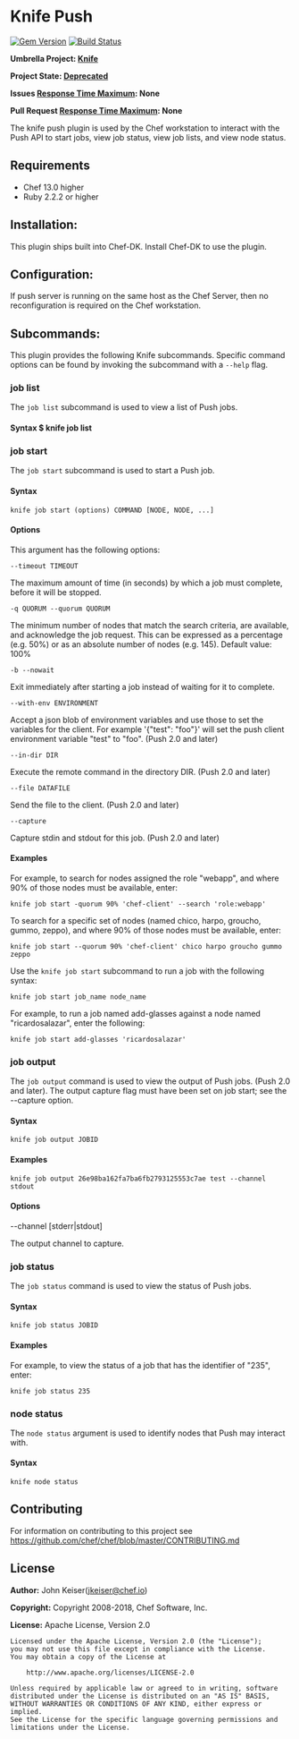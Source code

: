 # Knife Push

[![Gem Version](https://badge.fury.io/rb/knife-push.svg)](https://badge.fury.io/rb/knife-push) [![Build Status](https://travis-ci.org/chef/knife-push.svg?branch=master)](https://travis-ci.org/chef/knife-push)

**Umbrella Project: [Knife](https://github.com/chef/chef-oss-practices/blob/master/projects/knife.md)**

**Project State: [Deprecated](https://github.com/chef/chef-oss-practices/blob/master/repo-management/repo-states.md#deprecated)**

**Issues [Response Time Maximum](https://github.com/chef/chef-oss-practices/blob/master/repo-management/repo-states.md): None**

**Pull Request [Response Time Maximum](https://github.com/chef/chef-oss-practices/blob/master/repo-management/repo-states.md): None**

The knife push plugin is used by the Chef workstation to interact with the Push API to start jobs, view job status, view job lists, and view node status.

## Requirements

- Chef 13.0 higher
- Ruby 2.2.2 or higher

## Installation:

This plugin ships built into Chef-DK. Install Chef-DK to use the plugin.

## Configuration:

If push server is running on the same host as the Chef Server, then no reconfiguration is required on the Chef workstation.

## Subcommands:

This plugin provides the following Knife subcommands. Specific command options can be found by invoking the subcommand with a `--help` flag.

### job list

The `job list` subcommand is used to view a list of Push jobs.

#### Syntax $ knife job list

### job start

The `job start` subcommand is used to start a Push job.

#### Syntax

```shell
knife job start (options) COMMAND [NODE, NODE, ...]
```

#### Options

This argument has the following options:

`--timeout TIMEOUT`

The maximum amount of time (in seconds) by which a job must complete, before it will be stopped.

`-q QUORUM --quorum QUORUM`

The minimum number of nodes that match the search criteria, are available, and acknowledge the job request. This can be expressed as a percentage (e.g. 50%) or as an absolute number of nodes (e.g. 145). Default value: 100%

`-b --nowait`

Exit immediately after starting a job instead of waiting for it to complete.

`--with-env ENVIRONMENT`

Accept a json blob of environment variables and use those to set the variables for the client. For example '{"test": "foo"}' will set the push client environment variable "test" to "foo". (Push 2.0 and later)

`--in-dir DIR`

Execute the remote command in the directory DIR. (Push 2.0 and later)

`--file DATAFILE`

Send the file to the client. (Push 2.0 and later)

`--capture`

Capture stdin and stdout for this job. (Push 2.0 and later)

#### Examples

For example, to search for nodes assigned the role "webapp", and where 90% of those nodes must be available, enter:

```shell
knife job start -quorum 90% 'chef-client' --search 'role:webapp'
```

To search for a specific set of nodes (named chico, harpo, groucho, gummo, zeppo), and where 90% of those nodes must be available, enter:

```shell
knife job start --quorum 90% 'chef-client' chico harpo groucho gummo zeppo
```

Use the `knife job start` subcommand to run a job with the following syntax:

```shell
knife job start job_name node_name
```

For example, to run a job named add-glasses against a node named "ricardosalazar", enter the following:

```shell
knife job start add-glasses 'ricardosalazar'
```

### job output

The `job output` command is used to view the output of Push jobs. (Push 2.0 and later). The output capture flag must have been set on job start; see the --capture option.

#### Syntax

```shell
knife job output JOBID
```

#### Examples

```shell
knife job output 26e98ba162fa7ba6fb2793125553c7ae test --channel stdout
```

#### Options

--channel [stderr|stdout]

The output channel to capture.

### job status

The `job status` command is used to view the status of Push jobs.

#### Syntax

```shell
knife job status JOBID
```

#### Examples

For example, to view the status of a job that has the identifier of "235", enter:

```shell
knife job status 235
```

### node status

The `node status` argument is used to identify nodes that Push may interact with.

#### Syntax

```shell
knife node status
```

## Contributing

For information on contributing to this project see <https://github.com/chef/chef/blob/master/CONTRIBUTING.md>


## License

**Author:** John Keiser([jkeiser@chef.io](mailto:jkeiser@chef.io))

**Copyright:** Copyright 2008-2018, Chef Software, Inc.

**License:** Apache License, Version 2.0

```text
Licensed under the Apache License, Version 2.0 (the "License");
you may not use this file except in compliance with the License.
You may obtain a copy of the License at

    http://www.apache.org/licenses/LICENSE-2.0

Unless required by applicable law or agreed to in writing, software
distributed under the License is distributed on an "AS IS" BASIS,
WITHOUT WARRANTIES OR CONDITIONS OF ANY KIND, either express or implied.
See the License for the specific language governing permissions and
limitations under the License.
```
